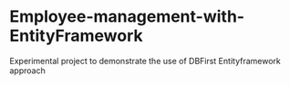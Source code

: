 # Employee-management-with-EntityFramework
Experimental project to demonstrate the use of DBFirst Entityframework approach
